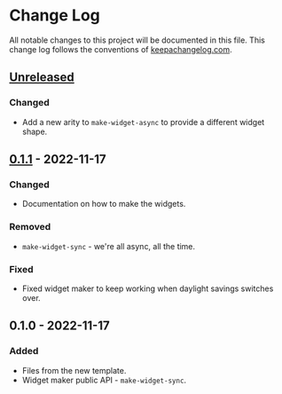 # Change Log
All notable changes to this project will be documented in this file. This change log follows the conventions of [keepachangelog.com](http://keepachangelog.com/).

## [Unreleased]
### Changed
- Add a new arity to `make-widget-async` to provide a different widget shape.

## [0.1.1] - 2022-11-17
### Changed
- Documentation on how to make the widgets.

### Removed
- `make-widget-sync` - we're all async, all the time.

### Fixed
- Fixed widget maker to keep working when daylight savings switches over.

## 0.1.0 - 2022-11-17
### Added
- Files from the new template.
- Widget maker public API - `make-widget-sync`.

[Unreleased]: https://sourcehost.site/your-name/ch06-recursion-loop/compare/0.1.1...HEAD
[0.1.1]: https://sourcehost.site/your-name/ch06-recursion-loop/compare/0.1.0...0.1.1
